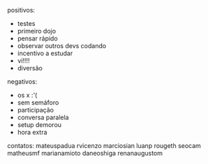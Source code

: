 positivos:
- testes
- primeiro dojo
- pensar rápido
- observar outros devs codando
- incentivo a estudar
- vi!!!!
- diversão
 
negativos:
- os x :'(
- sem semáforo
- participação
- conversa paralela
- setup demorou
- hora extra

contatos:
mateuspadua
rvicenzo
marciosian
luanp
rougeth
seocam
matheusmf
marianamioto
daneoshiga
renanaugustom
